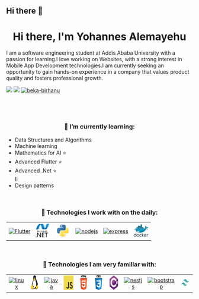 ## Hi there 👋

<!--
**yohannesalex/yohannesalex** is a ✨ _special_ ✨ repository because its `README.md` (this file) appears on your GitHub profile.

Here are some ideas to get you started:

- 🔭 I’m currently working on ...
- 🌱 I’m currently learning ...
- 👯 I’m looking to collaborate on ...
- 🤔 I’m looking for help with ...
- 💬 Ask me about ...
- 📫 How to reach me: ...
- 😄 Pronouns: ...
- ⚡ Fun fact: ...
-->
<h1 align="center">Hi there, I'm Yohannes Alemayehu</h1>
<p align="left">
I am a software engineering student at Addis Ababa University with a passion for learning.I love working on Websites,
with a strong interest in Mobile App Development technologies.I am currently seeking an opportunity to gain hands-on experience in a
company that values product quality and fosters professional growth.
</p>
<div align="left">
  <a href="https://www.linkedin.com/in/yohannes-alemayehu-761610252"
    ><img
      src="https://img.shields.io/badge/-Linkedin-blue?style=flat-square&logo=Linkedin&logoColor=white&link=https://www.linkedin.com/in/tamiru-alemnew/"
  /></a>
  <a href="https://leetcode.com/u/yohannesalemayehu/"
    ><img
      src="https://img.shields.io/badge/-Leetcode-FFA500?style=flat&logo=leetcode&logoColor=white"
  /></a>
  <a href="https://codeforces.com/profile/YohannesA" target="blank"
    ><img
      src="https://raw.githubusercontent.com/rahuldkjain/github-profile-readme-generator/master/src/images/icons/Social/codeforces.svg"
      alt="beka-birhanu"
      height="20"
      width="30"
  /></a>
</div>
<h1></h1>
<br />

<h3 align="center">🌱 I’m currently learning:</h3>
<ul>
  <li>          Data Structures and Algorithms</li>
  <li>          Machine learning</li>
  <li>          Mathematics for AI ⭐</li>
  <li>          Advanced Flutter ⭐</li>
  <li>          Advanced .Net ⭐</li>li
  <li>          Design patterns</li>
</ul>

<br />
<div align="center">
  <h3>💼 Technologies I work with on the daily:</h3>
  <table>
    <tr>
      <td align="center">
        <a href="https://git-scm.com](https://www.google.com/aclk?sa=l&ai=DChcSEwjtg9qbjaCJAxVqkmgJHSCWPJwYABAAGgJ3Zg&co=1&ase=2&gclid=Cj0KCQjw99e4BhDiARIsAISE7P8tiQyDgFGoqiOEpDT1bqSMYIzBrRTHNCS7qFF8Rtq0VS83DsCisBIaAv8FEALw_wcB&sig=AOD64_1tX13Ljk9_9UeXE4ssGvvqMaubGw&q&nis=4&adurl&ved=2ahUKEwjHmdWbjaCJAxW__rsIHTZpMIkQ0Qx6BAgIEAE)/" target="_blank" rel="noreferrer">
          <img
            src="https://www.svgrepo.com/show/353751/flutter.svg"
            alt="Flutter"
            width="40"
            height="40"
          />
        </a>
      </td>
    <td align="center">
        <a href="https://dotnet.microsoft.com/" target="_blank" rel="noreferrer">
          <img
            src="https://raw.githubusercontent.com/devicons/devicon/master/icons/dot-net/dot-net-original-wordmark.svg"
            alt="dotnet"
            width="40"
            height="40"
          />
        </a>
      </td>
      <td align="center">
        <a href="https://www.python.org" target="_blank" rel="noreferrer">
          <img
            src="https://raw.githubusercontent.com/devicons/devicon/master/icons/python/python-original.svg"
            alt="python"
            width="40"
            height="40"
          />
        </a>
      </td>
      <td align="center">
        <a href="https://nodejs.org" target="_blank" rel="noreferrer">
          <img
            src="https://www.vectorlogo.zone/logos/nodejs/nodejs-icon.svg"
            alt="nodejs"
            width="40"
            height="40"
          />
        </a>
      </td>
      <td align="center">
        <a href="https://expressjs.com" target="_blank" rel="noreferrer">
          <img
            src="https://www.vectorlogo.zone/logos/expressjs/expressjs-icon.svg"
            alt="express"
            width="40"
            height="40"
          />
        </a>
      </td>
       <td align="center">
        <a href="https://www.docker.com/" target="_blank" rel="noreferrer">
          <img
            src="https://raw.githubusercontent.com/devicons/devicon/master/icons/docker/docker-original-wordmark.svg"
            alt="docker"
            width="40"
            height="40"
          />
        </a>
      </td>
    </tr>
  </table>
  
  <br />
  
  <h3>💼 Technologies I am very familiar with:</h3>
  <table>
    <tr>
      <td align="center">
        <a href="https://graphql.org/" target="_blank" rel="noreferrer">
          <img
            src="https://www.vectorlogo.zone/logos/graphql/graphql-icon.svg"
            alt="linux"
            width="40"
            height="40"
          />
        </a>
      </td>
        <td align="center">
        <a href="https://www.linux.org/" target="_blank" rel="noreferrer">
          <img
            src="https://raw.githubusercontent.com/devicons/devicon/master/icons/linux/linux-original.svg"
            alt="linux"
            width="40"
            height="40"
          />
        </a>
      </td>
      <td align="center">
        <a href="https://www.docker.com/" target="_blank" rel="noreferrer">
          <img
            src="https://www.vectorlogo.zone/logos/java/java-icon.svg"
            alt="java"
            width="40"
            height="40"
          />
        </a>
      </td>
      <td align="center">
        <a
          href="https://developer.mozilla.org/en-US/docs/Web/JavaScript"
          target="_blank"
          rel="noreferrer"
        >
          <img
            src="https://raw.githubusercontent.com/devicons/devicon/master/icons/javascript/javascript-original.svg"
            alt="javascript"
            width="40"
            height="40"
          />
        </a>
      </td>
      <td align="center">
        <a href="https://www.w3.org/html/" target="_blank" rel="noreferrer">
          <img
            src="https://raw.githubusercontent.com/devicons/devicon/master/icons/html5/html5-original-wordmark.svg"
            alt="html5"
            width="40"
            height="40"
          />
        </a>
      </td>
      <td align="center">
        <a href="https://www.w3schools.com/css/" target="_blank" rel="noreferrer">
          <img
            src="https://raw.githubusercontent.com/devicons/devicon/master/icons/css3/css3-original-wordmark.svg"
            alt="css3"
            width="40"
            height="40"
          />
        </a>
      </td>
            <td align="center">
        <a href="https://www.w3schools.com/cs/" target="_blank" rel="noreferrer">
          <img
            src="https://raw.githubusercontent.com/devicons/devicon/master/icons/csharp/csharp-original.svg"
            alt="csharp"
            width="40"
            height="40"
          />
        </a>
            </td>
      <td align="center">
        <a href="https://nestjs.com">
          <img
            src="https://d33wubrfki0l68.cloudfront.net/e937e774cbbe23635999615ad5d7732decad182a/26072/logo-small.ede75a6b.svg"
            alt="nestjs"
            width="40"
            height="40"
          />
        </a>
      </td>
      <td align="center">
        <a href="https://getbootstrap.com/">
          <img
            src="https://getbootstrap.com/docs/5.0/assets/brand/bootstrap-logo-shadow.png"
            alt="bootstrap"
            width="40"
            height="40"
          />
        </a>
      </td>
      <td align="center">
        <a href="https://tailwindcss.com/">
          <img
            src="https://raw.githubusercontent.com/github/explore/main/topics/tailwind/tailwind.png"
            alt="tailwind"
            width="40"
            height="40"
          />
        </a>
      </td>
    </tr>
  </table>
  <br />
</div>
